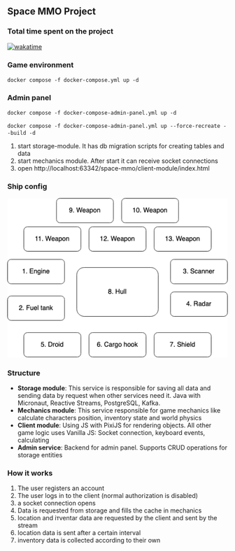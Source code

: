 ## Space MMO Project
### Total time spent on the project
[![wakatime](https://wakatime.com/badge/user/df48eb2c-43c1-4c0d-b103-9ebc123e14f4/project/6898facf-c4ba-459b-8486-9d62b97ae7a4.svg)](https://wakatime.com/badge/user/df48eb2c-43c1-4c0d-b103-9ebc123e14f4/project/6898facf-c4ba-459b-8486-9d62b97ae7a4)

### Game environment

```shell
docker compose -f docker-compose.yml up -d
```

### Admin panel

```shell
docker compose -f docker-compose-admin-panel.yml up -d
```

```shell
docker compose -f docker-compose-admin-panel.yml up --force-recreate --build -d
```

1) start storage-module. It has db migration scripts for creating tables and data
2) start mechanics module. After start it can receive socket connections
3) open http://localhost:63342/space-mmo/client-module/index.html

### Ship config

![img.png](images/ship-config.png)

### Structure

- **Storage module**: This service is responsible for saving all data and sending data by request when other services
  need
  it. Java with Micronaut, Reactive Streams, PostgreSQL, Kafka.
- **Mechanics module**: This service responsible for game mechanics like calculate characters position, inventory state
  and world physics
- **Client module**: Using JS with PixiJS for rendering objects. All other game logic uses Vanilla JS: Socket
  connection, keyboard events, calculating
- **Admin service**: Backend for admin panel. Supports CRUD operations for storage entities

### How it works
1) The user registers an account
2) The user logs in to the client (normal authorization is disabled)
3) a socket connection opens
4) Data is requested from storage and fills the cache in mechanics
5) location and iтventar data are requested by the client and sent by the stream
6) location data is sent after a certain interval
7) inventory data is collected according to their own
